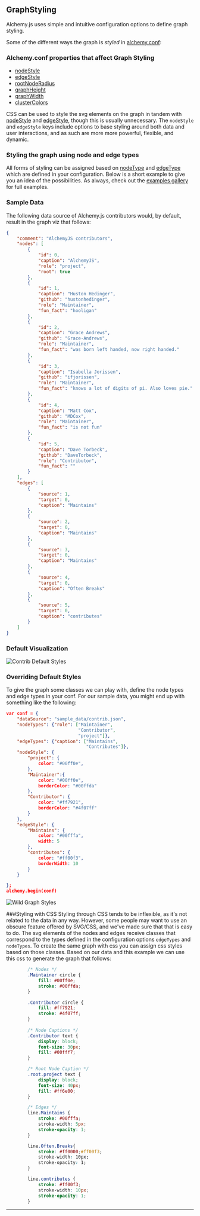 

## GraphStyling

Alchemy.js uses simple and intuitive configuration options to define graph styling.

Some of the different ways the graph is *styled* in [alchemy.conf](#Configuration): 

### Alchemy.conf properties that affect Graph Styling

  * [nodeStyle](#nodeStyle)
  * [edgeStyle](#edgeStyle)
  * [rootNodeRadius](#rootnoderadius)
  * [graphHeight](#graphheight)
  * [graphWidth](#graphwidth)
  * [clusterColors](#clustercolors)

CSS can be used to style the svg elements on the graph in tandem with [nodeStyle](#nodeStyle) and [edgeStyle](#edgeStyle), though this is usually unnecessary.
The `nodeStyle` and `edgeStyle` keys include options to base styling around both data and user interactions, and as such are more more powerful, flexible, and dynamic.

### Styling the graph using node and edge types

All forms of styling can be assigned based on [nodeType](#nodetype) and [edgeType](#edgetype) which are defined in your configuration. Below is a short example to give you an idea of the possibilities. As always, check out the [examples gallery](/#/examples) for full examples.


### Sample Data

The following data source of Alchemy.js contributors would, by default, result in the graph viz that follows:

~~~ json
{
    "comment": "AlchemyJS contributors",
    "nodes": [
        {
            "id": 0,
            "caption": "AlchemyJS",
            "role": "project",
            "root": true
        },
        {
            "id": 1,
            "caption": "Huston Hedinger",
            "github": "hustonhedinger",
            "role": "Maintainer",
            "fun_fact": "hooligan"
        },
        {
            "id": 2,
            "caption": "Grace Andrews",
            "github": "Grace-Andrews",
            "role": "Maintainer",
            "fun_fact": "was born left handed, now right handed."
        },
        {
            "id": 3,
            "caption": "Isabella Jorissen",
            "github": "ifjorissen",
            "role": "Maintainer",
            "fun_fact": "knows a lot of digits of pi. Also loves pie."
        },
        {
            "id": 4,
            "caption": "Matt Cox",
            "github": "MDCox",
            "role": "Maintainer",
            "fun_fact": "is not fun"
        },
        {
            "id": 5,
            "caption": "Dave Torbeck",
            "github": "DaveTorbeck",
            "role": "Contributor",
            "fun_fact": ""
        }
    ],
    "edges": [
        {
            "source": 1,
            "target": 0,
            "caption": "Maintains"
        },
        {
            "source": 2,
            "target": 0,
            "caption": "Maintains"
        },
        {
            "source": 3,
            "target": 0,
            "caption": "Maintains"
        },
        {
            "source": 4,
            "target": 0,
            "caption": "Often Breaks"
        },
        {
            "source": 5,
            "target": 0,
            "caption": "contributes"
        }
    ]
}
~~~ 


### Default Visualization 

![Contrib Default Styles](../docs/img/graphstyling1.png)    

### Overriding Default Styles

To give the graph some classes we can play with, define the node types and edge types in your conf.  For our sample data, you might end up with something like the following:

~~~ json
var conf = {
    "dataSource": "sample_data/contrib.json",
    "nodeTypes": {"role": ["Maintainer",
                           "Contributor",
                           "project"]},
    "edgeTypes": {"caption": ["Maintains",
                              "Contributes"]},
    "nodeStyle": {
        "project": {
            color: "#00ff0e",
        },
        "Maintainer":{
            color: "#00ff0e",
            borderColor: "#00ffda"
        },
        "Contributor": {
            color: "#ff7921",
            borderColor: "#4f07ff"
        }
    },
    "edgeStyle": {
        "Maintains": {
            color: "#00fffa",
            width: 5
        },
        "contributes": {
            color: "#ff00f3",
            borderWidth: 10
        }
    }

};
alchemy.begin(conf)
~~~

![Wild Graph Styles](../docs/img/graphstyling2.png)

###Styling with CSS
Styling through CSS tends to be inflexible, as it's not related to the data in any way.  However, some people may want to use an obscure feature offered by SVG/CSS, and we've made sure that that is easy to do. The svg elements of the nodes and edges receive classes that correspond to the types defined in the configuration options `edgeTypes` and `nodeTypes`. To create the same graph with css you can assign css styles based on those classes.  Based on our data and this example we can use this css to generate the graph that follows:

~~~ css
        /* Nodes */
        .Maintainer circle {
            fill: #00ff0e;
            stroke: #00ffda;
        }

        .Contributor circle {
            fill: #ff7921;
            stroke: #4f07ff;
        }
        
        /* Node Captions */
        .Contributor text {
            display: block;
            font-size: 30px;
            fill: #00fff7;
        }

        /* Root Node Caption */
        .root.project text {
            display: block;
            font-size: 40px;
            fill: #ff6e00;
        }

        /* Edges */
        line.Maintains {
            stroke: #00fffa;
            stroke-width: 5px;
            stroke-opacity: 1;
        }

        line.Often.Breaks{
            stroke: #ff0000;#ff00f3;
            stroke-width: 10px;
            stroke-opacity: 1;
        }

        line.contributes {
            stroke: #ff00f3;
            stroke-width: 10px;
            stroke-opacity: 1;
        }
~~~



____
